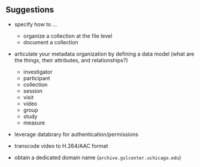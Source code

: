 ## Suggestions

* specify how to ...
  * organize a collection at the file level
  * document a collection

* articulate your metadata organization by defining a data model (what are the things, their attributes, and relationships?)

  * investigator
  * participant
  * collection
  * session
  * visit
  * video
  * group
  * study
  * measure

* leverage databrary for authentication/permissions

* transcode video to H.264/AAC format

* obtain a dedicated domain name (`archive.gslcenter.uchicago.edu`)
